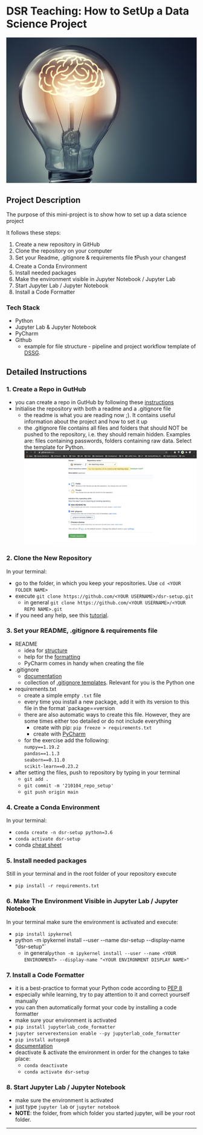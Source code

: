 # DSR Teaching: How to SetUp a Data Science Project


![image](./assets/image.jpg)

## Project Description
The purpose of this mini-project is to show how to set up a data science project

It follows these steps: 
1. Create a new repository in GitHub
2. Clone the repository on your computer
3. Set your Readme, .gitignore & requirements file
    ❗️Push your changes❗️
4. Create a Conda Environment
5. Install needed packages
6. Make the environment visible in Jupyter Notebook / Jupyter Lab
7. Start Jupyter Lab / Jupyter Notebook
8. Install a Code Formatter
            
 
### Tech Stack 
* Python
* Jupyter Lab & Jupyter Notebook
* PyCharm
* Github
    * example for file structure - pipeline and project workflow template of  [DSSG](https://github.com/dssg/hitchhikers-guide/tree/master/sources/curriculum/0_before_you_start/pipelines-and-project-workflow). 

## Detailed Instructions 

### 1. Create a Repo in GutHub

* you can create a repo in GutHub by following these [instructions](https://docs.github.com/en/free-pro-team@latest/github/getting-started-with-github/create-a-repo
)
* Initialise the repository with both a readme and a .gitignore file
    * the readme is what you are reading now ;). It contains useful information about the project and how to set it up
    * the .gitignore file contains all files and folders that should NOT be pushed to the repository, i.e. they should remain hidden. Examples are: files containing passwords, folders containing raw data. Select the template for Python.  
![readme_gitignore](./assets/readme_gitignore.png)


### 2. Clone the New Repository
In your terminal:
* go to the folder, in which you keep your repositories. Use `cd <YOUR FOLDER NAME>`
* execute `git clone https://github.com/<YOUR USERNAME>/dsr-setup.git`
    * in general `git clone https://github.com/<YOUR USERNAME>/<YOUR REPO NAME>.git`
* if you need any help, see this [tutorial](https://help.github.com/articles/cloning-a-repository/).


### 3. Set your README, .gitignore & requirements file
* README
    * idea for [structure](https://github.com/Iskriyana/data-science-project-template)
    * help for the [formatting](https://docs.github.com/en/free-pro-team@latest/github/writing-on-github/basic-writing-and-formatting-syntax)
    * PyCharm comes in handy when creating the file
* .gitignore
    * [documentation](https://git-scm.com/docs/gitignore)
    * collection of [.gitignore templates](https://github.com/github/gitignore). Relevant for you is the Python one
* requirements.txt
    * create a simple empty `.txt` file
    * every time you install a new package, add it with its version to this file in the format `package==version
    * there are also automatic ways to create this file. However, they are some times either too detailed or do not include everything
        * create with pip: `pip freeze > requirements.txt`
        * create with [PyCharm](https://www.jetbrains.com/help/pycharm/managing-dependencies.html#configure-requirements)
    * for the exercise add the following:\
    `numpy==1.19.2` \
    `pandas==1.1.3` \
    `seaborn==0.11.0` \
    `scikit-learn==0.23.2`
* after setting the files, push to repository by typing in your terminal
    * `git add .`
    * `git commit -m '210104_repo_setup'`
    * `git push origin main`
    
### 4. Create a Conda Environment
In your terminal: 
* `conda create -n dsr-setup python=3.6`
* `conda activate dsr-setup`
* conda [cheat sheet](https://docs.conda.io/projects/conda/en/4.6.0/_downloads/52a95608c49671267e40c689e0bc00ca/conda-cheatsheet.pdf)

### 5. Install needed packages
Still in your terminal and in the root folder of your repository execute
* `pip install -r requirements.txt`

### 6. Make The Environment Visible in Jupyter Lab / Jupyter Notebook
In your terminal make sure the environment is activated and execute:
* `pip install ipykernel`
* python -m ipykernel install --user --name dsr-setup --display-name "dsr-setup"`
    * in general`python -m ipykernel install --user --name <YOUR ENVIRONMENT> --display-name "<YOUR ENVIRONMENT DISPLAY NAME>"`

 
### 7. Install a Code Formatter
* it is a best-practice to format your Python code according to [PEP 8](https://www.python.org/dev/peps/pep-0008/)
* especially while learning, try to pay attention to it and correct yourself manually
* you can then automatically format your code by installing a code formatter
* make sure your environment is activated
* `pip install jupyterlab_code_formatter`
* `jupyter serverextension enable --py jupyterlab_code_formatter`
* `pip install autopep8`
* [documentation](https://jupyterlab-code-formatter.readthedocs.io/en/latest/installation.html#installation-step-1-installing-the-plugin-itself)
* deactivate & activate the environment in order for the changes to take place:
    * `conda deactivate`
    * `conda activate dsr-setup` 

### 8. Start Jupyter Lab / Jupyter Notebook
* make sure the environment is activated
* just type `jupyter lab` or `jupyter notebook`
* **NOTE**: the folder, from which folder you started jupyter, will be your root folder.

---


